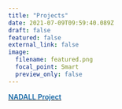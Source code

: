 ```yaml
---
title: "Projects"
date: 2021-07-09T09:59:40.089Z
draft: false
featured: false
external_link: false
image:
  filename: featured.png
  focal_point: Smart
  preview_only: false
---
```

[<span style='color:#1768a6; font-size:100%; font-weight:600'>NADALL Project </span>](nadall-project)
